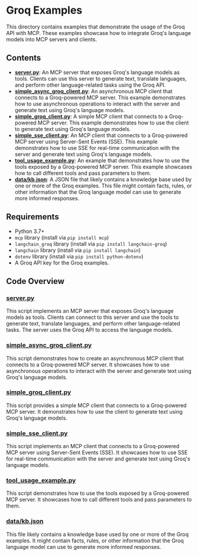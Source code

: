 # Groq Examples

This directory contains examples that demonstrate the usage of the Groq API with MCP. These examples showcase how to integrate Groq's language models into MCP servers and clients.

## Contents

-   **[server.py](learning/groq/server.py)**: An MCP server that exposes Groq's language models as tools. Clients can use this server to generate text, translate languages, and perform other language-related tasks using the Groq API.
-   **[simple_async_groq_client.py](learning/groq/simple_async_groq_client.py)**: An asynchronous MCP client that connects to a Groq-powered MCP server. This example demonstrates how to use asynchronous operations to interact with the server and generate text using Groq's language models.
-   **[simple_groq_client.py](learning/groq/simple_groq_client.py)**: A simple MCP client that connects to a Groq-powered MCP server. This example demonstrates how to use the client to generate text using Groq's language models.
-   **[simple_sse_client.py](learning/groq/simple_sse_client.py)**: An MCP client that connects to a Groq-powered MCP server using Server-Sent Events (SSE). This example demonstrates how to use SSE for real-time communication with the server and generate text using Groq's language models.
-   **[tool_usage_example.py](learning/groq/tool_usage_example.py)**: An example that demonstrates how to use the tools exposed by a Groq-powered MCP server. This example showcases how to call different tools and pass parameters to them.
-   **[data/kb.json](learning/groq/data/kb.json)**: A JSON file that likely contains a knowledge base used by one or more of the Groq examples. This file might contain facts, rules, or other information that the Groq language model can use to generate more informed responses.

## Requirements

-   Python 3.7+
-   `mcp` library (install via `pip install mcp`)
-   `langchain_groq` library (install via `pip install langchain-groq`)
-   `langchain` library (install via `pip install langchain`)
-   `dotenv` library (install via `pip install python-dotenv`)
-   A Groq API key for the Groq examples.

## Code Overview

### [server.py](learning/groq/server.py)

This script implements an MCP server that exposes Groq's language models as tools. Clients can connect to this server and use the tools to generate text, translate languages, and perform other language-related tasks. The server uses the Groq API to access the language models.

### [simple_async_groq_client.py](learning/groq/simple_async_groq_client.py)

This script demonstrates how to create an asynchronous MCP client that connects to a Groq-powered MCP server. It showcases how to use asynchronous operations to interact with the server and generate text using Groq's language models.

### [simple_groq_client.py](learning/groq/simple_groq_client.py)

This script provides a simple MCP client that connects to a Groq-powered MCP server. It demonstrates how to use the client to generate text using Groq's language models.

### [simple_sse_client.py](learning/groq/simple_sse_client.py)

This script implements an MCP client that connects to a Groq-powered MCP server using Server-Sent Events (SSE). It showcases how to use SSE for real-time communication with the server and generate text using Groq's language models.

### [tool_usage_example.py](learning/groq/tool_usage_example.py)

This script demonstrates how to use the tools exposed by a Groq-powered MCP server. It showcases how to call different tools and pass parameters to them.

### [data/kb.json](learning/groq/data/kb.json)

This file likely contains a knowledge base used by one or more of the Groq examples. It might contain facts, rules, or other information that the Groq language model can use to generate more informed responses.